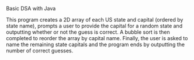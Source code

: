 Basic DSA with Java

This program creates a 2D array of each US state and capital (ordered by state name), prompts a user to provide the capital for a random state and outputting whether or not the guess is correct. A bubble sort is then completed to reorder the array by capital name. Finally, the user is asked to name the remaining state capitals and the program ends by outputting the number of correct guesses.
